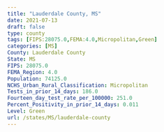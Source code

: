 ```yaml
---
title: "Lauderdale County, MS"
date: 2021-07-13
draft: false
type: county
tags: [FIPS:28075.0,FEMA:4.0,Micropolitan,Green]
categories: [MS]
County: Lauderdale County
State: MS
FIPS: 28075.0
FEMA_Region: 4.0
Population: 74125.0
NCHS_Urban_Rural_Classification: Micropolitan
Tests_in_prior_14_days: 186.0
Fourteen_day_test_rate_per_100000: 251.0
Percent_Positivity_in_prior_14_days: 0.011
Level: Green
url: /states/MS/lauderdale-county
---
```



